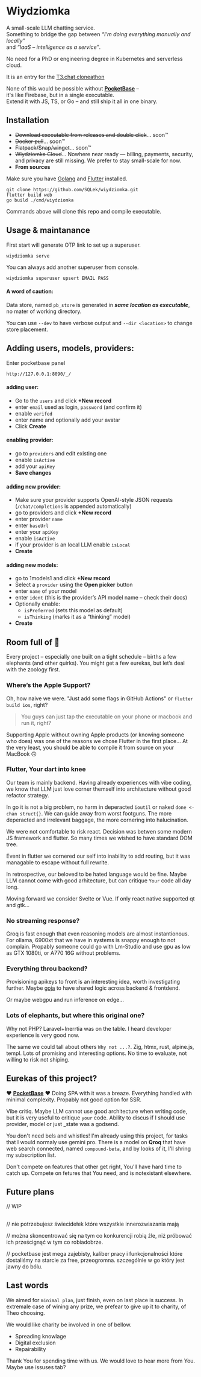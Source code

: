 # Wiydziomka

A small-scale LLM chatting service.  
Something to bridge the gap between _“I'm doing everything manually and locally”_  
and _“IaaS – intelligence as a service”_.

No need for a PhD or engineering degree in Kubernetes and serverless cloud.

It is an entry for the [T3.chat cloneathon](https://cloneathon.t3.chat/)

None of this would be possible without **[PocketBase](https://pocketbase.io/)** –  
it's like Firebase, but in a single executable.  
Extend it with JS, TS, or Go – and still ship it all in one binary.

## Installation

 - ~~Download executable from releases and double click~~... soon™
 - ~~Docker pull~~... soon™
 - ~~Flatpack/Snap/winget~~... soon™
 - ~~Wiydziomka Cloud~~... Nowhere near ready — billing, payments, security, and privacy are still missing. We prefer to stay small-scale for now.
 - **From sources**

Make sure you have [Golang](https://go.dev/dl/)
and [Flutter](https://docs.flutter.dev/get-started/install) installed.

```shell
git clone https://github.com/SQLek/wiydziomka.git
flutter build web
go build ./cmd/wiydziomka
```

Commands above will clone this repo and compile executable.

## Usage & maintanance

First start will generate OTP link to set up a superuser.
```shell
wiydziomka serve
```
You can always add another superuser from console.

```shell
wiydziomka superuser upsert EMAIL PASS
```

#### A word of caution:
Data store, named `pb_store` is generated
in ***same location as executable***, no mater of working directory.

You can use `--dev` to have verbose output and `--dir <location>`
to change store placement.

## Adding users, models, providers:
Enter pocketbase panel
```
http://127.0.0.1:8090/_/
```

#### adding user:
- Go to the `users` and click **+New record**
- enter `email` used as login, `password` (and confirm it)
- enable `verifed`
- enter name and optionally add your avatar
- Click **Create**

#### enabling provider:
- go to `providers` and edit existing one
- enable `isActive` 
- add your `apiKey` 
- **Save changes**

#### adding new provider:
- Make sure your provider supports OpenAI-style JSON requests (`/chat/completions` is appended automatically)
- go to providers and click **+New record**
- enter provider `name`
- enter `baseUrl `
- enter your `apiKey`
- enable `isActive`
- if your provider is an local LLM enable `isLocal`
- **Create**

#### adding new models:
- go to 1models1 and click **+New record**
- Select a `provider` using the **Open picker** button
- enter `name` of your model
- enter `ident` (this is the provider’s API model name – check their docs)
- Optionally enable:
   - `isPreferred` (sets this model as default)
   - `isThinking` (marks it as a “thinking” model)
- **Create**

## Room full of 🐘

Every project – especially one built on a tight schedule – births a few elephants (and other quirks).
You might get a few eurekas, but let’s deal with the zoology first.

### Where’s the Apple Support?

Oh, how naive we were.
"Just add some flags in GitHub Actions" or `flutter build ios`, right?

> You guys can just tap the executable on your phone or macbook and run it, right?

Supporting Apple without owning Apple products (or knowing someone who does) was one of the reasons we chose Flutter in the first place...
At the very least, you should be able to compile it from source on your MacBook 🙃

### Flutter, Your dart into knee

Our team is mainly backend.
Having already experiences with vibe coding,
we know that LLM just love corner themself
into architecture without good refactor strategy.

In go it is not a big problem, no harm in deperacted `ioutil`
or naked `done <-chan struct{}`. We can guide away from worst footguns.
The more deperacted and irrelevant baggage, the more cornering into halucination.

We were not comfortable to risk react.
Decision was betwen some modern JS framework and flutter.
So many times we wished to have standard DOM tree.

Event in flutter we cornered our self into inability to add routing,
but it was managable to escape without full rewrite.

In retrospective, our beloved to be hated language would be fine.
Maybe LLM cannot come with good arhitecture,
but can critique `Your` code all day long.

Moving forward we consider Svelte or Vue.
If only react native supported qt and gtk...

### No streaming response?

Groq is fast enough that even reasoning models are almost instantionous.
For ollama, 6900xt that we have in systems is snappy enough to not complain.
Propably someone could go with Lm-Studio and use gpu as low as GTX 1080ti,
or A770 16G without problems.

### Everything throu backend?

Provisioning apikeys to front is an interesting idea,
worth investigating further.
Maybe [goja](https://github.com/dop251/goja) to have shared logic
across backend & frontdend.

Or maybe webgpu and run inference on edge...

### Lots of elephants, but where this original one?

Why not PHP? Laravel+Inerrtia was on the table.
I heard developer experience is very good now.

The same we could tall about others `Why not ...?`.
Zig, htmx, rust, alpine.js, templ.
Lots of promising and interesting options.
No time to evaluate, not willing to risk not shiping.

## Eurekas of this project?

❤️ **[PocketBase](https://pocketbase.io/)** ❤️
Doing SPA with it was a breaze. Everything handled with minimal complexity.
Propably not good option for SSR.

Vibe critiq. Maybe LLM cannot use good architecture when writing code,
but it is very useful to critique `your` code.
Ability to discus if I should use provider, model or just _state was a godsend.

You don't need bels and whistles! I'm already using this project,
for tasks that I would normaly use gemini pro.
There is a model on **Qroq** that have web search connected,
named `compound-beta`, and by looks of it,
I'll shring my subscription list.

Don't compete on features that other get right,
You'll have hard time to catch up.
Compete on fetures that You need,
and is notexistant elsewhere.

## Future plans

// WIP

## 
// nie potrzebujesz świecidełek które wszystkie innerozwiazania mają

// można skoncentrować się na tym co konkurencji robią źle, niż próbować ich prześcignąć w tym co robiadobrze.

// pocketbase jest mega zajebisty, kaliber pracy i funkcjonalności które dostaliśmy na starcie za free, przeogromna. szczególnie w go który jest jawny do bólu.

## Last words

We aimed for `minimal plan`, just finish, even on last place is success.
In extremale case of wining any prize, we prefear to give up it to charity,
of Theo choosing.

We would like charity be involved in one of bellow.

 - Spreading knowlage
 - Digital exclusion
 - Repairability

Thank You for spending time with us.
We would love to hear more from You.
Maybe use issuses tab?
